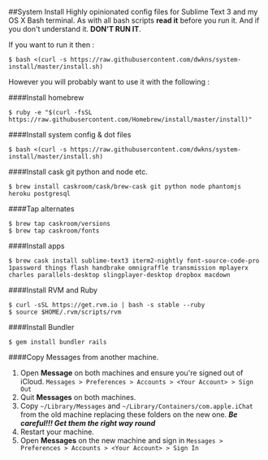 ##System Install
Highly opinionated config files for Sublime Text 3 and my OS X Bash terminal.
As with all bash scripts **read it** before you run it. And if you don't understand it. **DON'T RUN IT**.

If you want to run it then :

    $ bash <(curl -s https://raw.githubusercontent.com/dwkns/system-install/master/install.sh)

However you will probably want to use it with the following :

####Install homebrew

    $ ruby -e "$(curl -fsSL https://raw.githubusercontent.com/Homebrew/install/master/install)"

####Install system config & dot files

    $ bash <(curl -s https://raw.githubusercontent.com/dwkns/system-install/master/install.sh)
 
####Install cask git python and node etc.

    $ brew install caskroom/cask/brew-cask git python node phantomjs heroku postgresql

####Tap alternates 
    
    $ brew tap caskroom/versions
    $ brew tap caskroom/fonts

####Install apps
    
    $ brew cask install sublime-text3 iterm2-nightly font-source-code-pro 1password things flash handbrake omnigraffle transmission mplayerx charles parallels-desktop slingplayer-desktop dropbox macdown

####Install RVM and Ruby
    
    $ curl -sSL https://get.rvm.io | bash -s stable --ruby
    $ source $HOME/.rvm/scripts/rvm

####Install Bundler
    
    $ gem install bundler rails

####Copy Messages from another machine.

1. Open **Message** on both machines and ensure you're signed out of iCloud. `Messages > Preferences > Accounts > <Your Account> > Sign Out`
2. Quit **Messages** on both machines.
3. Copy `~/Library/Messages` and `~/Library/Containers/com.apple.iChat` from the old machine replacing these folders on the new one. ***Be careful!!! Get them the right way round***
4. Restart your machine.
5. Open **Messages** on the new machine and sign in `Messages > Preferences > Accounts > <Your Account> > Sign In`
